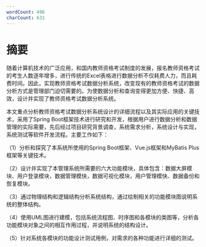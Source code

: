 ```yaml
---
wordCount: 496
charCount: 631
---
```


# 摘要

随着计算机技术的广泛应用，和国内教师资格考试制度的发展，报名教师资格考试的考生人数逐年增多，进行传统的Excel表格进行数据分析不仅耗费人力，而且耗费时间。因此，实现教师资格考试数据分析系统，改变现有的教师资格考试的数据分析方式是管理部门迫切需要的。为使数据分析和查询变得更加方便、快捷、高效，设计并实现了教师资格考试数据分析系统。

本文重点分析教师资格考试数据分析系统设计的详细流程以及其实际应用的关键技术，采用了Spring Boot框架技术进行研究和开发，根据用户进行数据分析和数据管理的实际需要，先后经过项目研究背景调查，系统需求分析，系统设计与实现，系统测试等软件开发流程。主要工作如下：

（1）分析和探究了本系统所使用的Spring Boot框架、Vue.js框架和MyBatis Plus框架等关键技术。

（2）设计并实现了本管理系统所需要的六大功能模块，具体包含：数据大屏模块、用户登录模块，数据管理模快，数据可视化模块，用户管理模快、数据备份和恢复模块。

（3）通过物理结构和逻辑结构分析系统结构，通过绘制相关的功能模块图说明系统的整体结构。

（4）使用UML图进行建模，包括系统流程图、时序图和各模块的类图等，分析各功能模块对象之间的相互作用过程，并说明系统的结构设计。

（5）针对系统各模块的功能设计测试用例，对需求的各种功能进行详细的测试。